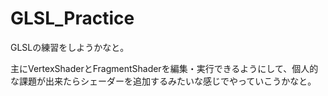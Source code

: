 # GLSL_Practice

GLSLの練習をしようかなと。

主にVertexShaderとFragmentShaderを編集・実行できるようにして、個人的な課題が出来たらシェーダーを追加するみたいな感じでやっていこうかなと。
